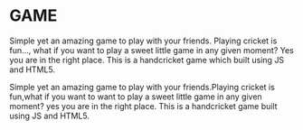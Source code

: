 # GAME

Simple yet an amazing game to play with your friends.
Playing cricket is fun..., what if you want to play a sweet little game in any given moment? 
Yes you are in the right place. 
This is a handcricket game which built using JS and HTML5.

Simple yet an amazing game to play with your friends.Playing cricket is fun,what if you want to want to play a sweet little game in any given moment?
yes you are in the right place.
This is a handcricket game built using JS and HTML5.

